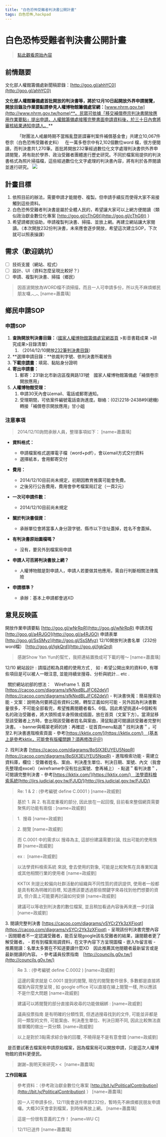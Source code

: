 ```yaml
---
title: "白色恐怖受難者判決書公開計畫"
tags: 白色恐怖,hackpad
---
```


# 白色恐怖受難者判決書公開計畫

> [點此觀看原始內容](https://g0v.hackpad.tw/8vpUBvI9FPV)


## 前情題要

文化部人權館籌備處新聞稿節錄：[http://goo.gl/ahhYC0](http://goo.gl/ahhYC0)

 **文化部人權館籌備處首批開放的判決書等，將於12月10日起開放外界申請閱覽，開放目錄及作業要點請參見人權博物館籌備處官網：**[www.nhrm.gov.tw](http://www.nhrm.gov.tw/home)**。民眾可依據「移交補償卷宗判決書開放應用作業要點」提出申請，人權館籌備處接獲完整書面申請資料後，於三十日內會將審核結果通知申請人。**

          「財團法人戒嚴時期不當叛亂暨匪諜審判案件補償基金會」共建立10,067件卷宗（白色恐怖受難者史料）   在一萬多卷宗中有2,102個數位word 檔，很方便閱讀，而判決書共1,270筆。首批將開放232筆經過數位化文字處理判決書供外界申請閱覽，將有助於學界、政治受難者團體進行歷史研究。不同於檔案局提供的判決書格式為照片掃描檔，這些經過數位化文字處理的判決書內容，將有利於各界閱讀並進行研究。
![](https://g0vhackmd.blob.core.windows.net/g0v-hackmd-images/upload_fe61ddf25664d6fcf9978061c6e77517)

## 計畫目標

1.  依照目前的辦法，需要申請才能閱卷、複製。但申請手續反而使得大家不易接觸到這些資料。
2.  白色恐怖受難者判決書是屬於全體人民的，希望讓大家可以上網方便閱讀（類似政治獻金數位化專案 [http://goo.gl/cThG6t](http://goo.gl/cThG6t) ）
3.  希望請鄉民協助，申請複製判決書、掃描、並放上網。再建立網站讓大家閱讀。（本次開放232份判決書，未來應會逐步開放，希望這次建立SOP，下次就可以照表操課）

## 需求（歡迎跳坑）

- [ ] 技術支援（網站、程式）
- [ ] 設計、UI（資料怎麼呈現比較好？）
- [ ] 申請、複製判決書、掃描（鄉民）
> 因首波開放為WORD檔不須掃描，而且一人可申請多份，所以先不麻煩鄉民朋友囉︿︿
> [name=蕭農瑀]


## 鄉民申請SOP

### 申請SOP


1.  **查詢開放判決書目錄：**（[國家人權博物館籌備處官網首頁](http://www.nhrm.gov.tw/home) >影音書籍成果 >研究成果>目錄清單）
    1.  （2014/12/10開放[232筆判決書目錄](http://163.29.7.30/temp/nhrm/index1210.pdf)）
2.  **選擇申請目錄：**依裁判字號、依判決書所載被告
3.  **下載**[**申請書**](http://www.nhrm.gov.tw/downloadfile?fid=4415)：填寫、黏貼身分證明
4.  **寄出申請書：**
    1.  郵寄：231新北市新店區復興路131號　國家人權博物館籌備處「補償卷宗開放應用」
5.  **人權博物館受理：**
    1.  申請30天內會以email、電話或郵寄通知。
    2.  受理期間，可依案件編號電話查詢進度。聯絡：(02)2218-2438#9(總機)轉接「補償卷宗開放應用」甘小姐


### 注意事項

> 2014/12/10詢問承辦人員，整理事項如下：
> [name=蕭農瑀]

- **資料格式：**
    - 申請檔案格式選擇電子檔（word+pdf），會以email方式交付資料
    - 選擇紙本，會用郵寄交付
- **費用：**
    - 2014/12/10目前尚未規定，初期因教育推廣可能會免費。
    - 之後另行公告費用，費用會參考檔案局訂定（一頁2元）
- **一次可申請件數：**
    - 2014/12/10目前尚未規定

- **關於判決書個資：**
    - 承辦單位會將當事人身分證字號、縣市以下住址蓋掉，姓名不會蓋掉。
- **有判決書原始圖檔嗎？**
    - 沒有，要另外到檔案局申請
- **申請人可否將判決書放上網？**
    - 人權博物館是對申請人，申請人若要做其他應用，需自行判斷相關法律風險
- **申請標準？**
    - 承辦：基本上申請都會過XD


## 意見反映區

開放作業申請要點
[http://goo.gl/wNrRpR](http://goo.gl/wNrRpR)
申請流程
[http://goo.gl/a4RJGO](http://goo.gl/a4RJGO)
申請表單
[http://goo.gl/SsSMyz](http://goo.gl/SsSMyz)
12/10開放判決書名單（232份word檔） [http://goo.gl/IgkQrd](http://goo.gl/IgkQrd)
> 感謝Show Yan Yun的幫忙，我把連結置換成可下載的喔～
> [name=蕭農瑀]


12/10 網站設計 : 請描述較為具體的使用方式 ,
  如 : 希望公開出來的資料中, 有哪些項目是可以被人一眼注意, 並能持續坐搜尋、分析與統計... etc .

  關於網站初部的想法：
  Wireframe
1\. 首頁 [https://cacoo.com/diagrams/sfkNxdBLJFC62deV](https://cacoo.com/diagrams/sfkNxdBLJFC62deV)
    - 判決書快蒐：簡易搜索功能
    - 文案：說明為何要將這些資料公開，轉型正義如何可能
    - 另外因為判決書數量很多，不可能全部看完，希望推薦閱聽者看5、6個。因此希望挑選4~6個較有名的政治受難者，將大頭照或半身照做成插圖，放在首頁（文案下方）。當滑鼠移至該受難者上方時，會出現該受難者姓名與案由，滑鼠點選可閱讀該受難者完整判決書。
    - banner與楊翠老師的詩：再確認
    - 從首頁menu點選＂找判決書＂，可至2.判決書進階檢索頁面
    - 參考[https://kktix.com/](https://kktix.com/)　(基本上是參考kktix，可能會有版權問題？須再修改＠＠)

2\. 找判決書 [https://cacoo.com/diagrams/8pSIX3EUYEU5NqpR](https://cacoo.com/diagrams/8pSIX3EUYEU5NqpR)
    - 進階檢索功能
    - 需建立資料庫，欄位：受難者姓名、案由、判決產生單位、判決日期、案號、內文（我會先整理成excel）（wireframe中沒有拉出案號、會再補上）
    - 點選＂看判決書＂，可閱讀完整判決書
    - 參考[https://kktix.com/](https://kktix.com/)　法學資料檢索系統[http://jirs.judicial.gov.tw/FJUD/](http://jirs.judicial.gov.tw/FJUD/)

> Re: 1 & 2 : (參考編號 define C.0001 )
> [name=政威劉]

> 基於 1\. 與 2. 有高度重複的部分, 因此放在一起回復, 目前看來整個網頁需要聚焦的功能有兩個 :
> [name=政威劉]

> 1.  搜尋
> [name=政威劉]

> 2\. 閱覽
> [name=政威劉]


> 而 C.0001 中的需求以 搜尋為主, 這部份建議需要討論, 找出可能的使用族群
> [name=政威劉]

> ex : 
> [name=政威劉]

> 以法學資料檢索系統 來說, 會去使用的對象, 可能是比較聚焦在具專業知識或其他相關行業的使用者
> [name=政威劉]

> KKTIX 則是比較偏向社群活動的組織與不同性質的資訊提供, 使用者一般都是具有較為明確的目標, 知道應該要透過那些關鍵字來尋找到他們想要的資訊, 但介面上可能要再討論如何安排
> [name=政威劉]


> 建議可以等收到判決書的數位檔案, 並且稍加看過內容後再來進一步討論
> [name=政威劉]


3\. 閱讀完整判決書 [https://cacoo.com/diagrams/vSYCr2Yk3zXFioqt](https://cacoo.com/diagrams/vSYCr2Yk3zXFioqt)
    - 呈現該份判決書完整內容
    - 因閱聽者不一定認識受難者，能否呈現google該名受難者的結果，讓閱聽者更了解受難者。
    - 若有到檔案局調資料，在文字內容下方呈現圖檔
    - 嵌入fb留言板
    - 推薦閱讀：名單太多實在不知道要讀什麼XD　因此推薦其他閱聽者最新留言或是最新閱讀的內容。
    - 參考議員投票指南　[http://councils.g0v.tw/](http://councils.g0v.tw/)

> Re 3. : (參考編號 define C.0002 )
> [name=政威劉]

> 這邊的需求就是 C.0001 提到的閱覽, 現在的閱覽套件很多, 多數都是直接將檔案內容完整呈現 , 如 google office 可以直接在線上閱覽一樣, 所以應該不是什麼大問題
> [name=政威劉]


> 建議可以將閱覽的部分直接與收尋的功能做綑綁 :
> [name=政威劉]

> 議員投票指南 是有明確的分類性質, 但透過搜尋找到的文件, 可能並非都是同一類型的文件, 可能案由、判決產生單位、判決日期不同, 因此比較無法直接單獨的做出一頁分類.
> [name=政威劉]


> 以上是對於3點需求綜合後的回覆, 不曉得是不是有意會錯
> [name=政威劉]


  是否要試著去檔案局申請原始檔案，因為檔案局可以開放申請，只是這次人權博物館的資料更便民。
> 謝謝~我明天來研究\> < 
> [name=蕭農瑀]

**工作回報區**
> 參考資料：（參考政治獻金數位化專案 [http://bit.ly/PoliticalContribution](http://bit.ly/PoliticalContribution) ）
> [name=蕭農瑀]


> 因一人可申請多份，12/11我會送件申請232份，暫時先不麻煩鄉民朋友申請囉。大概30天會拿到檔案，到時候再放上網。
> [name=蕭農瑀]

> 這是一份很有意義的工作！
> [name=WU C]

> 12/11已送件
> [name=蕭農瑀]


